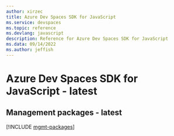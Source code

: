```yaml
---
author: xirzec
title: Azure Dev Spaces SDK for JavaScript
ms.service: devspaces
ms.topic: reference
ms.devlang: javascript
description: Reference for Azure Dev Spaces SDK for JavaScript
ms.data: 09/14/2022
ms.author: jeffish
---
```

# Azure Dev Spaces SDK for JavaScript - latest

## Management packages - latest
[!INCLUDE [mgmt-packages](dev-spaces-mgmt-index.md)]
